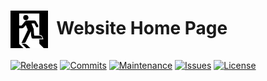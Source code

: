 # <img align="center" src="img/favicon.png" height="60">&nbsp;&nbsp;Website Home Page
[![Releases](https://img.shields.io/github/release/ArtiomL/artioml.net.svg)](https://github.com/ArtiomL/artioml.net/releases)
[![Commits](https://img.shields.io/github/commits-since/ArtiomL/artioml.net/v2.1.1.svg?label=commits%20since)](https://github.com/ArtiomL/artioml.net/commits/master)
[![Maintenance](https://img.shields.io/maintenance/yes/2017.svg)](https://github.com/ArtiomL/artioml.net/graphs/code-frequency)
[![Issues](https://img.shields.io/github/issues/ArtiomL/artioml.net.svg)](https://github.com/ArtiomL/artioml.net/issues)
[![License](https://img.shields.io/badge/license-MIT-blue.svg)](/LICENSE)
